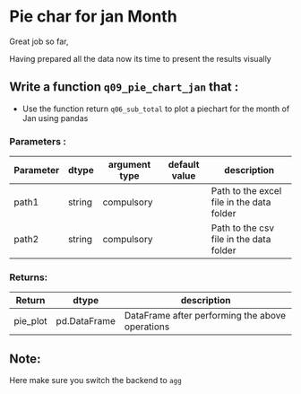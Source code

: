 # Pie char for jan Month

Great job so far,

Having prepared all the data now its time to present the results visually
 
## Write a function `q09_pie_chart_jan` that :
- Use the function return `q06_sub_total` to plot a piechart for the month of Jan using pandas

### Parameters :
| Parameter | dtype | argument type | default value | description |
| --- | --- | --- | --- | --- |
| path1 | string | compulsory |  | Path to the excel file in the data folder|
| path2 | string | compulsory |  | Path to the csv file in the data folder|


### Returns:
| Return | dtype | description |
| --- | --- | --- |
| pie_plot | pd.DataFrame | DataFrame after performing the above operations|



## Note:

Here make sure you switch the backend to `agg` 
